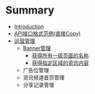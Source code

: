 # Summary

* [Introduction](README.md)
* [API接口格式范例\(直接Copy\)](chapter1.md)
* [运营管理](yun-ying-guan-li.md)
  * [Banner管理](yun-ying-guan-li/bannerguan-li.md)
    * [获得所有一级页面的名称](yun-ying-guan-li/bannerguan-li/huo-de-suo-you-yi-ji-ye-mian-de-ming-cheng.md)
    * [获得指定区域的资讯内容](yun-ying-guan-li/bannerguan-li/huo-de-zhi-ding-qu-yu-de-zi-xun-nei-rong.md)
  * 广告位管理
  * 资讯频道首页管理
  * 分享记录管理

